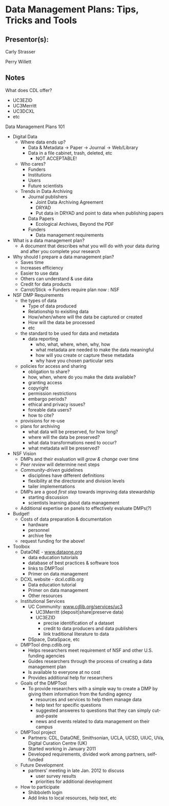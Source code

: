 Data Management Plans: Tips, Tricks and Tools
===

Presentor(s):
---

Carly Strasser

Perry Willett

Notes
---

What does CDL offer?

* UC3EZID
* UC3Merritt
* UC3DCXL
* etc

Data Management Plans 101

* Digital Data
  * Where data ends up?
    * Data & Metadata -> Paper -> Journal -> Web/Library
    * Data in a file cabinet, trash, deleted, etc
      * NOT ACCEPTABLE!
  * Who cares?
    * Funders
    * Institutions
    * Users
    * Future scientists
  * Trends in Data Archiving
    * Journal publishers
      * Joint Data Archiving Agreement
      * DRYAD
      * Put data in DRYAD and point to data when publishing papers
    * Data Papers
      * Ecological Archives, Beyond the PDF
    * Funders
      * Data management requirements
* What is a data management plan?
  * A document that describes what you will do with your data during and after you complete your research
* Why should I prepare a data management plan?
  * Saves time
  * Increases efficiency
  * Easier to use data
  * Others can understand & use data
  * Credit for data products
  * Carrot/Stick -> Funders require plan now : NSF
* NSF DMP Requirements
  * the types of data
    * Type of data produced
    * Relationship to exisiting data
    * How/when/where will the data be captured or created
    * How will the data be processed
    * etc
  * the standard to be used for data and metadata
    * data reporting
      * who, what, where, when, why, how
      * what metadata are needed to make the data meaningful
      * how will you create or capture these metadata
      * why have you chosen particular sets 
  * policies for access and sharing
    * obligation to share?
    * how, when, where do you make the data available?
    * granting access
    * copyright
    * permission restrictions
    * embargo periods?
    * ethical and privacy issues?
    * foreable data users?
    * how to cite?
  * provisions for re-use
  * plans for archiving
    * what data will be preserved, for how long?
    * where will the data be preserved?
    * what data transformations need to occur?
    * what metadata will be preserved?
* NSF Vision
  * DMPs and their evaluation will *grow & change* over time
  * *Peer review* will determine next steps
  * *Community-driven* guidelines
    * disciplines have different definitions
    * flexibility at the directorate and division levels
    * tailer implementations
  * DMPs are a good *first step* towards improving data stewardship
    * starting discussion
    * scientists learning about data management
  * Additional expertise on panels to effectively evaluate DMPs(?)
* Budget!
  * Costs of data preparation & documentation
    * hardware
    * personnel
    * archive fee
  * request funding for the above!
* Toolbox
  * DataONE - www.dataone.org
    * data education tutorials
    * database of best practices & software toos
    * links to DMPTool
    * Primer on data management
  * DCXL website - dcxl.cdlib.org
    * Data education tutorial
    * Primer on data management
    * Other resources
  * Institutional Services
    * UC Community: www.cdlib.org/services/uc3
      * UC3Merritt (deposit|share|preserve data)
      * UC3EZID
        * precise identification of a dataset
        * credit to data producers and data publishers
        * link traditional literature to data
     * DSpace, DataSpace, etc
  * DMPTool dmp.cdlib.org
    * Helps researchers meet requirement of NSF and other U.S. funding agencies
    * Guides researchers through the process of creating a data management plan
    * Is available to everyone at no cost
    * Provides additional help for researchers
  * Goals of the DMPTool
    * To provide researchers with a simple way to create a DMP by giving them information from the funding agency
      * resources and services to help them manage data
      * help text for specific questions
      * suggested answeres to questions that they can simply cut-and-paste
      * news and events related to data management on their campus
  * DMPTool project
    * Partners: CDL, DataONE, Smithsonian, UCLA, UCSD, UIUC, UVa, Digital Curation Centre (UK)
    * Started working in January 2011
    * Developed requirements, divided work among partners, self-funded
  * Future Development
    * partners' meeting in late Jan. 2012 to discuss
      * user survey results
      * priorities for additional development
  * How to participate
    * Shibboleth login
    * Add links to local resources, help text, etc
